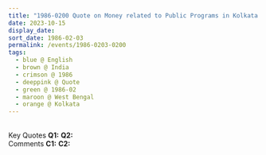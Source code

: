 ```yaml
---
title: "1986-0200 Quote on Money related to Public Programs in Kolkata initially Directed Towards Wealthy Business Community, Kolkata, West Bengal, India"
date: 2023-10-15
display_date: 
sort_date: 1986-02-03
permalink: /events/1986-0203-0200
tags:
  - blue @ English
  - brown @ India
  - crimson @ 1986
  - deeppink @ Quote
  - green @ 1986-02
  - maroon @ West Bengal
  - orange @ Kolkata
---
```


<br>

<wave-list>
  <list-title color="DarkSeaGreen" width="55">Key Quotes</list-title>
  <list-item color="BlanchedAlmond" width="280"><b>Q1:</b> <i></i></list-item>
  <list-item color="Lavender" width="280"><b>Q2:</b> <i></i></list-item>
</wave-list>

<br>

<wave-list>
  <list-title color="DarkSeaGreen" width="55">Comments</list-title>
  <list-item color="BlanchedAlmond" width="280"><b>C1:</b> <i></i></list-item>
  <list-item color="Lavender" width="280"><b>C2:</b> <i></i></list-item>
</wave-list>